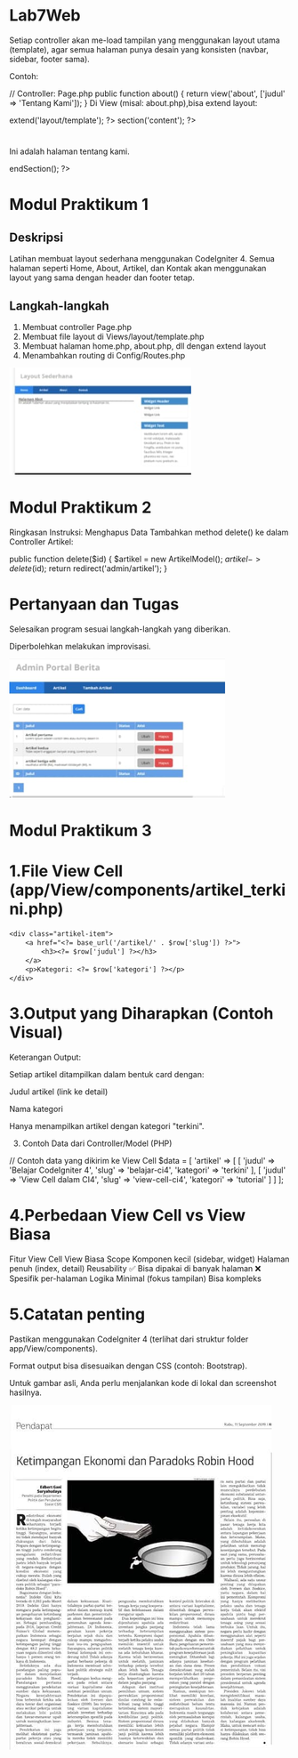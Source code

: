 # Lab7Web

Setiap controller akan me-load tampilan yang menggunakan layout utama (template), agar semua halaman punya desain yang konsisten (navbar, sidebar, footer sama).

Contoh:

// Controller: Page.php
public function about()
{
    return view('about', ['judul' => 'Tentang Kami']);
}
Di View (misal: about.php),bisa extend layout:

<?= $this->extend('layout/template'); ?>
<?= $this->section('content'); ?>
<h1><?= $judul ?></h1>
<p>Ini adalah halaman tentang kami.</p>
<?= $this->endSection(); ?>



# Modul Praktikum 1

## Deskripsi

Latihan membuat layout sederhana menggunakan CodeIgniter 4. Semua halaman seperti Home, About, Artikel, dan Kontak akan menggunakan layout yang sama dengan header dan footer tetap.

## Langkah-langkah 

1. Membuat controller Page.php
2. Membuat file layout di Views/layout/template.php
3. Membuat halaman home.php, about.php, dll dengan extend layout
4. Menambahkan routing di Config/Routes.php

![gambar](Screenshot/SS7.jpeg)

# Modul Praktikum 2

Ringkasan Instruksi:
Menghapus Data
Tambahkan method delete() ke dalam Controller Artikel: 

public function delete($id)
{
    $artikel = new ArtikelModel();
    $artikel->delete($id);
    return redirect('admin/artikel');
}

# Pertanyaan dan Tugas

Selesaikan program sesuai langkah-langkah yang diberikan.

Diperbolehkan melakukan improvisasi.

![gambar](Screenshot/SS8.jpeg) 

# Modul Praktikum 3 

# 1.File View Cell (app/View/components/artikel_terkini.php)

<?php
// Menampilkan artikel terkini dengan kategori tertentu
foreach ($artikel as $row): ?>
    <div class="artikel-item">
        <a href="<?= base_url('/artikel/' . $row['slug']) ?>">
            <h3><?= $row['judul'] ?></h3>
        </a>
        <p>Kategori: <?= $row['kategori'] ?></p>
    </div>
<?php endforeach ?>

# 3.Output yang Diharapkan (Contoh Visual)
Keterangan Output:

Setiap artikel ditampilkan dalam bentuk card dengan:

Judul artikel (link ke detail)

Nama kategori

Hanya menampilkan artikel dengan kategori "terkini".

3. Contoh Data dari Controller/Model (PHP)

// Contoh data yang dikirim ke View Cell
$data = [
    'artikel' => [
        [
            'judul' => 'Belajar CodeIgniter 4',
            'slug' => 'belajar-ci4',
            'kategori' => 'terkini'
        ],
        [
            'judul' => 'View Cell dalam CI4',
            'slug' => 'view-cell-ci4',
            'kategori' => 'tutorial'
        ]
    ]
];

# 4.Perbedaan View Cell vs View Biasa

Fitur	View Cell	View Biasa
Scope	Komponen kecil (sidebar, widget)	Halaman penuh (index, detail)
Reusability	✅ Bisa dipakai di banyak halaman	❌ Spesifik per-halaman
Logika	Minimal (fokus tampilan)	Bisa kompleks

# 5.Catatan penting

Pastikan menggunakan CodeIgniter 4 (terlihat dari struktur folder app/View/components).

Format output bisa disesuaikan dengan CSS (contoh: Bootstrap).

Untuk gambar asli, Anda perlu menjalankan kode di lokal dan screenshot hasilnya.

![gambar](Screenshot/SS9.jpeg) 


